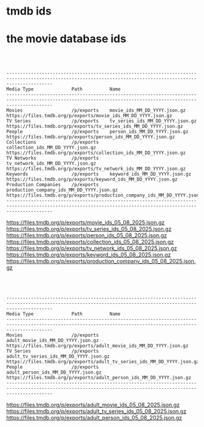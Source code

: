 # tmdb ids
# the movie database ids

<br><br>

```
-------------------------------------------------------------------------------------------------------------------------------------------------------------
Media Type              Path          Name
-------------------------------------------------------------------------------------------------------------------------------------------------------------
Movies                  /p/exports    movie_ids_MM_DD_YYYY.json.gz                 https://files.tmdb.org/p/exports/movie_ids_MM_DD_YYYY.json.gz
TV Series               /p/exports    tv_series_ids_MM_DD_YYYY.json.gz             https://files.tmdb.org/p/exports/tv_series_ids_MM_DD_YYYY.json.gz
People                  /p/exports    person_ids_MM_DD_YYYY.json.gz                https://files.tmdb.org/p/exports/person_ids_MM_DD_YYYY.json.gz
Collections             /p/exports    collection_ids_MM_DD_YYYY.json.gz            https://files.tmdb.org/p/exports/collection_ids_MM_DD_YYYY.json.gz
TV Networks             /p/exports    tv_network_ids_MM_DD_YYYY.json.gz            https://files.tmdb.org/p/exports/tv_network_ids_MM_DD_YYYY.json.gz
Keywords                /p/exports    keyword_ids_MM_DD_YYYY.json.gz               https://files.tmdb.org/p/exports/keyword_ids_MM_DD_YYYY.json.gz
Production Companies    /p/exports    production_company_ids_MM_DD_YYYY.json.gz    https://files.tmdb.org/p/exports/production_company_ids_MM_DD_YYYY.json.gz
-------------------------------------------------------------------------------------------------------------------------------------------------------------
```

https://files.tmdb.org/p/exports/movie_ids_05_08_2025.json.gz<br>
https://files.tmdb.org/p/exports/tv_series_ids_05_08_2025.json.gz<br>
https://files.tmdb.org/p/exports/person_ids_05_08_2025.json.gz<br>
https://files.tmdb.org/p/exports/collection_ids_05_08_2025.json.gz<br>
https://files.tmdb.org/p/exports/tv_network_ids_05_08_2025.json.gz<br>
https://files.tmdb.org/p/exports/keyword_ids_05_08_2025.json.gz<br>
https://files.tmdb.org/p/exports/production_company_ids_05_08_2025.json.gz<br><br><br><br>


```
-------------------------------------------------------------------------------------------------------------------------------------------------------------
Media Type              Path          Name                                      
-------------------------------------------------------------------------------------------------------------------------------------------------------------
Movies                  /p/exports    adult_movie_ids_MM_DD_YYYY.json.gz           https://files.tmdb.org/p/exports/adult_movie_ids_MM_DD_YYYY.json.gz
TV Series               /p/exports    adult_tv_series_ids_MM_DD_YYYY.json.gz       https://files.tmdb.org/p/exports/adult_tv_series_ids_MM_DD_YYYY.json.gz
People                  /p/exports    adult_person_ids_MM_DD_YYYY.json.gz          https://files.tmdb.org/p/exports/adult_person_ids_MM_DD_YYYY.json.gz
-------------------------------------------------------------------------------------------------------------------------------------------------------------
```

https://files.tmdb.org/p/exports/adult_movie_ids_05_08_2025.json.gz<br>
https://files.tmdb.org/p/exports/adult_tv_series_ids_05_08_2025.json.gz<br>
https://files.tmdb.org/p/exports/adult_person_ids_05_08_2025.json.gz<br><br>
